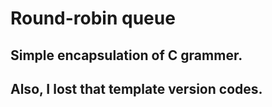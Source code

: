 # Round-robin queue
## Simple encapsulation of C grammer.
## Also, I lost that template version codes.
